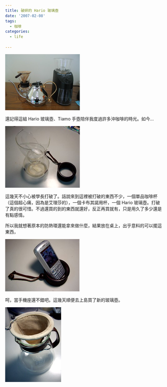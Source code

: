 ```yaml
---
title: 破碎的 Hario 玻璃壺
date: '2007-02-08'
tags:
  - 咖啡
categories:
  - life

---
```

[![咖啡手沖組](images/0.jpg)](http://www.flickr.com/photos/yurenju/101026116/ "Photo Sharing")  
  
還記得這組 Hario 玻璃壺、Tiamo 手壺陪伴我度過許多沖咖啡的時光。如今…  
  
[![打破的 Hario 容器](images/1.jpg)](http://www.flickr.com/photos/yurenju/383405688/ "Photo Sharing")  
  
這幾天不小心被學長打破了。話說來到這裡被打破的東西不少，一個單品咖啡杯（這個超心痛，因為是艾理莎的），一個卡布其諾用杯，一個 Hario 玻璃壺。打破了真的很可惜。不過還買的到的東西就還好，反正再買就有，只是用久了多少還是有點感情。  
  
所以我就想著原本的防熱環還能拿來做什麼，結果放在桌上，出乎意料的可以擺這東西，  
  
[![Hario 防熱環的新功能 - 手機座](images/2.jpg)](http://www.flickr.com/photos/yurenju/383405543/ "Photo Sharing")  
  
呵，當手機座還不錯吧。這幾天順便去上島買了新的玻璃壺。  
  
[![新的手沖容器](images/3.jpg)](http://www.flickr.com/photos/yurenju/383409971/ "Photo Sharing")